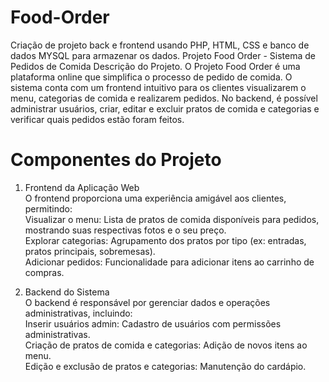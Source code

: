 # Food-Order
Criação de projeto back e frontend usando PHP, HTML, CSS e banco de dados MYSQL para armazenar os dados.
Projeto Food Order - Sistema de Pedidos de Comida
Descrição do Projeto.
O Projeto Food Order é uma plataforma online que simplifica o processo de pedido de comida. O sistema conta com um frontend intuitivo para os clientes visualizarem o menu, categorias de comida e realizarem pedidos. No backend, é possível administrar usuários, criar, editar e excluir pratos de comida e categorias e verificar quais pedidos estão foram feitos.

# Componentes do Projeto

1. Frontend da Aplicação Web<br />
O frontend proporciona uma experiência amigável aos clientes, permitindo:<br />
Visualizar o menu: Lista de pratos de comida disponíveis para pedidos, mostrando suas respectivas fotos e o seu preço.<br />
Explorar categorias: Agrupamento dos pratos por tipo (ex: entradas, pratos principais, sobremesas).<br />
Adicionar pedidos: Funcionalidade para adicionar itens ao carrinho de compras.<br />

2. Backend do Sistema<br />
O backend é responsável por gerenciar dados e operações administrativas, incluindo:<br />
Inserir usuários admin: Cadastro de usuários com permissões administrativas.<br />
Criação de pratos de comida e categorias: Adição de novos itens ao menu.<br />
Edição e exclusão de pratos e categorias: Manutenção do cardápio.<br />
